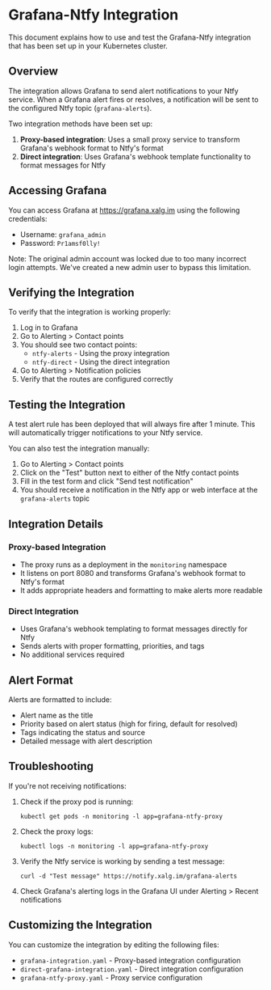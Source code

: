# Grafana-Ntfy Integration

This document explains how to use and test the Grafana-Ntfy integration that has been set up in your Kubernetes cluster.

## Overview

The integration allows Grafana to send alert notifications to your Ntfy service. When a Grafana alert fires or resolves, a notification will be sent to the configured Ntfy topic (`grafana-alerts`).

Two integration methods have been set up:

1. **Proxy-based integration**: Uses a small proxy service to transform Grafana's webhook format to Ntfy's format
2. **Direct integration**: Uses Grafana's webhook template functionality to format messages for Ntfy

## Accessing Grafana

You can access Grafana at https://grafana.xalg.im using the following credentials:
- Username: `grafana_admin`
- Password: `Pr1amsf0lly!`

Note: The original admin account was locked due to too many incorrect login attempts. We've created a new admin user to bypass this limitation.

## Verifying the Integration

To verify that the integration is working properly:

1. Log in to Grafana
2. Go to Alerting > Contact points
3. You should see two contact points:
   - `ntfy-alerts` - Using the proxy integration
   - `ntfy-direct` - Using the direct integration
4. Go to Alerting > Notification policies
5. Verify that the routes are configured correctly

## Testing the Integration

A test alert rule has been deployed that will always fire after 1 minute. This will automatically trigger notifications to your Ntfy service.

You can also test the integration manually:

1. Go to Alerting > Contact points
2. Click on the "Test" button next to either of the Ntfy contact points
3. Fill in the test form and click "Send test notification"
4. You should receive a notification in the Ntfy app or web interface at the `grafana-alerts` topic

## Integration Details

### Proxy-based Integration

- The proxy runs as a deployment in the `monitoring` namespace
- It listens on port 8080 and transforms Grafana's webhook format to Ntfy's format
- It adds appropriate headers and formatting to make alerts more readable

### Direct Integration

- Uses Grafana's webhook templating to format messages directly for Ntfy
- Sends alerts with proper formatting, priorities, and tags
- No additional services required

## Alert Format

Alerts are formatted to include:
- Alert name as the title
- Priority based on alert status (high for firing, default for resolved)
- Tags indicating the status and source
- Detailed message with alert description

## Troubleshooting

If you're not receiving notifications:

1. Check if the proxy pod is running:
   ```
   kubectl get pods -n monitoring -l app=grafana-ntfy-proxy
   ```

2. Check the proxy logs:
   ```
   kubectl logs -n monitoring -l app=grafana-ntfy-proxy
   ```

3. Verify the Ntfy service is working by sending a test message:
   ```
   curl -d "Test message" https://notify.xalg.im/grafana-alerts
   ```

4. Check Grafana's alerting logs in the Grafana UI under Alerting > Recent notifications

## Customizing the Integration

You can customize the integration by editing the following files:

- `grafana-integration.yaml` - Proxy-based integration configuration
- `direct-grafana-integration.yaml` - Direct integration configuration
- `grafana-ntfy-proxy.yaml` - Proxy service configuration 
